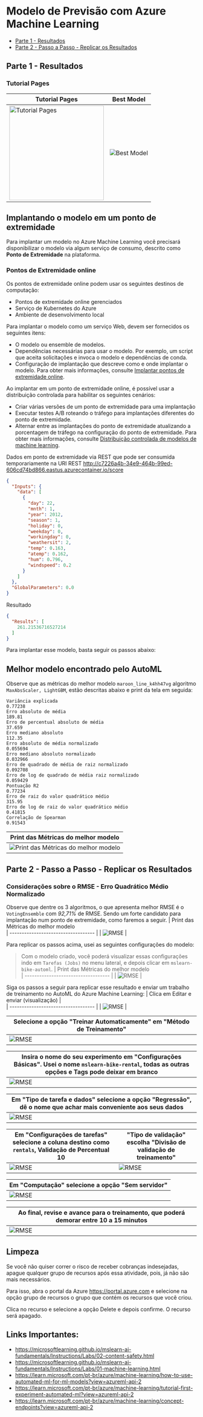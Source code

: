 # Modelo de Previsão com Azure Machine Learning

- [Parte 1 - Resultados](#parte-1-resultados)
- [Parte 2 - Passo a Passo - Replicar os Resultados](#passo-a-passo-replicar-os-resultados)

## Parte 1 - Resultados
### Tutorial Pages 
| Tutorial Pages                            | Best Model                            | 
| ----------------------------------- | ----------------------------------- |
| <img src="utils/azure1.png" alt="Tutorial Pages" width="250vw"/> | ![Best Model](utils/azure2.jpeg) |

## Implantando o modelo em um ponto de extremidade
Para implantar um modelo no Azure Machine Learning você precisará disponibilizar o modelo via algum serviço de consumo, descrito como **Ponto de Extremidade** na plataforma.

### Pontos de Extremidade online
Os pontos de extremidade online podem usar os seguintes destinos de computação:

- Pontos de extremidade online gerenciados
- Serviço de Kubernetes do Azure
- Ambiente de desenvolvimento local

Para implantar o modelo como um serviço Web, devem ser fornecidos os seguintes itens:

- O modelo ou ensemble de modelos.
- Dependências necessárias para usar o modelo. Por exemplo, um script que aceita solicitações e invoca o modelo e dependências de conda.
- Configuração de implantação que descreve como e onde implantar o modelo.
Para obter mais informações, consulte [Implantar pontos de extremidade online](https://learn.microsoft.com/pt-br/azure/machine-learning/how-to-deploy-online-endpoints?view=azureml-api-2).

Ao implantar em um ponto de extremidade online, é possível usar a distribuição controlada para habilitar os seguintes cenários:

- Criar várias versões de um ponto de extremidade para uma implantação
- Executar testes A/B roteando o tráfego para implantações diferentes do ponto de extremidade.
- Alternar entre as implantações do ponto de extremidade atualizando a porcentagem de tráfego na configuração do ponto de extremidade.
Para obter mais informações, consulte [Distribuição controlada de modelos de machine learning](https://learn.microsoft.com/pt-br/azure/machine-learning/how-to-safely-rollout-online-endpoints?view=azureml-api-2).

Dados em ponto de extremidade via REST que pode ser consumida temporariamente na URI REST http://c7226a4b-34e9-464b-99ed-606cd74bd866.eastus.azurecontainer.io/score
```json
{
  "Inputs": {
    "data": [
      {
        "day": 22,
        "mnth": 1,
        "year": 2012,
        "season": 1,
        "holiday": 0,
        "weekday": 0,
        "workingday": 0,
        "weathersit": 2,
        "temp": 0.163,
        "atemp": 0.162,
        "hum": 0.796,
        "windspeed": 0.2
      }
    ]
  },
  "GlobalParameters": 0.0
}
```

Resultado
```json
{
  "Results": [
    261.21536716527214
  ]
}
```

Para implantar esse modelo, basta seguir os passos abaixo:

## Melhor modelo encontrado pelo AutoML
Observe que as métricas do melhor modelo `maroon_line_k4hh47vg` algoritmo `MaxAbsScaler, LightGBM`, estão descritas abaixo e print da tela em seguida:
```
Variância explicada
0.77238
Erro absoluto de média
189.81
Erro de percentual absoluto de média
37.659
Erro mediano absoluto
112.35
Erro absoluto de média normalizado
0.055694
Erro mediano absoluto normalizado
0.032966
Erro de quadrado de média de raiz normalizado
0.092708
Erro de log de quadrado de média raiz normalizado
0.059429
Pontuação R2
0.77234
Erro de raiz do valor quadrático médio
315.95
Erro de log de raiz do valor quadrático médio
0.41815
Correlação de Spearman
0.91543
```
| Print das Métricas do melhor modelo                       
| ----------------------------------- |
| <img src="utils/azure3.jpeg" alt="Print das Métricas do melhor modelo"/> |

## Parte 2 - Passo a Passo - Replicar os Resultados
### Considerações sobre o RMSE - Erro Quadrático Médio Normalizado
Observe que dentre os 3 algoritmos, o que apresenta melhor RMSE é o `VotingEnsemble` com *92,71%* de RMSE.
Sendo um forte candidato para implantação num ponto de extremidade, como faremos a seguir.
| Print das Métricas do melhor modelo                       
| ----------------------------------- |
| <img src="utils/azure4.jpeg" alt="RMSE"/> |

Para replicar os passos acima, usei as seguintes configurações do modelo:
> Com o modelo criado, você poderá visualizar essas configurações indo em `Tarefas (Jobs)` no menu lateral, e depois clicar em `mslearn-bike-automl`.
| Print das Métricas do melhor modelo                       
| ----------------------------------- |
| <img src="utils/azure5.jpeg" alt="RMSE"/> |

Siga os passos a seguir para replicar esse resultado e enviar um trabalho de treinamento no AutoML do Azure Machine Learning:
| Clica em Editar e enviar (visualização) |                      
| ----------------------------------- |
| <img src="utils/azure6.jpeg" alt="RMSE"/> |

| Selecione a opção "Treinar Automaticamente" em "Método de Treinamento" |                      
| ----------------------------------- |
| <img src="utils/azure7.jpeg" alt="RMSE"/> |

| Insira o nome do seu experimento em "Configurações Básicas". Usei o nome `mslearn-bike-rental`, todas as outras opções e Tags pode deixar em branco |                      
| ----------------------------------- |
| <img src="utils/azure8.jpeg" alt="RMSE"/> |

| Em "Tipo de tarefa e dados" selecione a opção "Regressão", dê o nome que achar mais conveniente aos seus dados |                      
| ----------------------------------- |
| <img src="utils/azure9.jpeg" alt="RMSE"/> |

| Em "Configurações de tarefas" selecione a coluna destino como `rentals`, Validação de Percentual 10 | "Tipo de validação" escolha "Divisão de validação de treinamento"  |                      
| ----------------------------------- | ----------------------------------- |
| <img src="utils/azure10.jpeg" alt="RMSE"/> | <img src="utils/azure101.jpeg" alt="RMSE"/> |

| Em "Computação" selecione a opção "Sem servidor" |                      
| ----------------------------------- |
| <img src="utils/azure11.jpeg" alt="RMSE"/> |

| Ao final, revise e avance para o treinamento, que poderá demorar entre 10 a 15 minutos |                      
| ----------------------------------- |
| <img src="utils/azure11.jpeg" alt="RMSE"/> |



## Limpeza
Se você não quiser correr o risco de receber cobranças indesejadas, apague qualquer grupo de recursos após essa atividade, pois, já não são mais necessários.

Para isso, abra o portal da Azure https://portal.azure.com e selecione na opção grupo de recursos o grupo que contém os recursos que você criou.

Clica no recurso e selecione a opção Delete e depois confirme. O recurso será apagado.

## Links Importantes:
* https://microsoftlearning.github.io/mslearn-ai-fundamentals/Instructions/Labs/02-content-safety.html
* https://microsoftlearning.github.io/mslearn-ai-fundamentals/Instructions/Labs/01-machine-learning.html
* https://learn.microsoft.com/pt-br/azure/machine-learning/how-to-use-automated-ml-for-ml-models?view=azureml-api-2
* https://learn.microsoft.com/pt-br/azure/machine-learning/tutorial-first-experiment-automated-ml?view=azureml-api-2
* https://learn.microsoft.com/pt-br/azure/machine-learning/concept-endpoints?view=azureml-api-2
